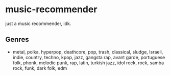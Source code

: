 # music-recommender
just a music recommender, idk.

## Genres
- metal, polka, hyperpop, deathcore, pop, trash, classical, sludge, Israeli, indie, country, techno, kpop, jazz, gangsta rap, avant garde, portuguese folk, phonk, melodic punk, rap, latin, turkish jazz, idol rock, rock, samba rock, funk, dark folk, edm
